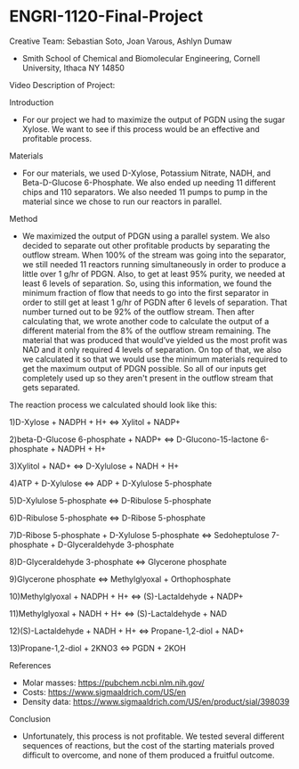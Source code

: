 # ENGRI-1120-Final-Project
Creative Team: Sebastian Soto, Joan Varous, Ashlyn Dumaw

* Smith School of Chemical and Biomolecular Engineering, Cornell University, Ithaca NY 14850

Video Description of Project: 

Introduction
* For our project we had to maximize the output of PGDN using the sugar Xylose. We want to see if this process would be an effective and profitable process.

Materials
* For our materials, we used D-Xylose, Potassium Nitrate, NADH, and Beta-D-Glucose 6-Phosphate. We also ended up needing 11 different chips and 110 separators. We also needed 11 pumps to pump in the material since we chose to run our reactors in parallel.


Method
* We maximized the output of PDGN using a parallel system. We also decided to separate out other profitable products by separating the outflow stream. When 100% of the stream was going into the separator, we still needed 11 reactors running simultaneously in order to produce a little over 1 g/hr of PDGN. Also, to get at least 95% purity, we needed at least 6 levels of separation. So, using this information, we found the minimum fraction of flow that needs to go into the first separator in order to still get at least 1 g/hr of PGDN after 6 levels of separation. That number turned out to be 92% of the outflow stream. Then after calculating that, we wrote another code to calculate the output of a different material from the 8% of the outflow stream remaining. The material that was produced that would’ve yielded us the most profit was NAD and it only required 4 levels of separation. On top of that, we also we calculated it so that we would use the minimum materials required to get the maximum output of PDGN possible. So all of our inputs get completely used up so they aren't present in the outflow stream that gets separated.

The reaction process we calculated should look like this:

1)D-Xylose + NADPH + H+ ⇔ Xylitol + NADP+

2)beta-D-Glucose 6-phosphate + NADP+ ⇔ D-Glucono-15-lactone 6-phosphate + NADPH + H+

3)Xylitol + NAD+ ⇔ D-Xylulose + NADH + H+

4)ATP + D-Xylulose ⇔ ADP + D-Xylulose 5-phosphate

5)D-Xylulose 5-phosphate ⇔ D-Ribulose 5-phosphate

6)D-Ribulose 5-phosphate ⇔ D-Ribose 5-phosphate

7)D-Ribose 5-phosphate + D-Xylulose 5-phosphate ⇔ Sedoheptulose 7-phosphate + D-Glyceraldehyde 3-phosphate

8)D-Glyceraldehyde 3-phosphate ⇔ Glycerone phosphate

9)Glycerone phosphate ⇔ Methylglyoxal + Orthophosphate

10)Methylglyoxal + NADPH + H+ ⇔ (S)-Lactaldehyde + NADP+

11)Methylglyoxal + NADH + H+ ⇔ (S)-Lactaldehyde + NAD

12)(S)-Lactaldehyde + NADH + H+ ⇔ Propane-1,2-diol + NAD+

13)Propane-1,2-diol + 2KNO3 ⇔ PGDN + 2KOH

References
* Molar masses: https://pubchem.ncbi.nlm.nih.gov/
* Costs: https://www.sigmaaldrich.com/US/en
* Density data: https://www.sigmaaldrich.com/US/en/product/sial/398039


Conclusion
* Unfortunately, this process is not profitable. We tested several different sequences of reactions, but the cost of the starting materials proved difficult to overcome, and none of them produced a fruitful outcome.
